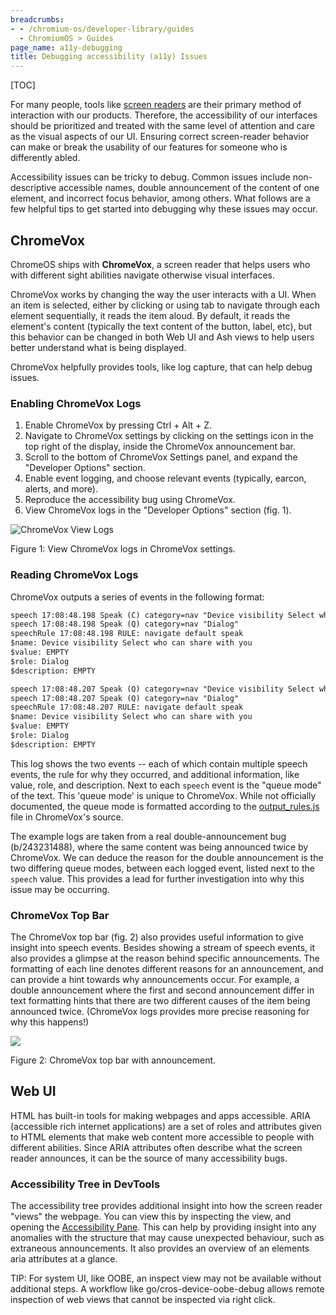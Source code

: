 ```yaml
---
breadcrumbs:
- - /chromium-os/developer-library/guides
  - ChromiumOS > Guides
page_name: a11y-debugging
title: Debugging accessibility (a11y) Issues
---
```


[TOC]

For many people, tools like [screen readers](https://en.wikipedia.org/wiki/Screen_reader)
are their primary method of interaction with our products. Therefore, the
accessibility of our interfaces should be prioritized and treated with the same
level of attention and care as the visual aspects of our UI. Ensuring correct
screen-reader behavior can make or break the usability of our features for
someone who is differently abled.

Accessibility issues can be tricky to debug. Common issues include
non-descriptive accessible names, double announcement of the content of one
element, and incorrect focus behavior, among others. What follows are a few
helpful tips to get started into debugging why these issues may occur.

## ChromeVox

ChromeOS ships with **ChromeVox**, a screen reader that helps users who with
different sight abilities navigate otherwise visual interfaces.

ChromeVox works by changing the way the user interacts with a UI. When an item
is selected, either by clicking or using tab to navigate through each element
sequentially, it reads the item aloud. By default, it reads the element's
content (typically the text content of the button, label, etc), but this
behavior can be changed in both Web UI and Ash views to help users better
understand what is being displayed.

ChromeVox helpfully provides tools, like log capture, that can help debug
issues.

### Enabling ChromeVox Logs

1.  Enable ChromeVox by pressing Ctrl + Alt + Z.
2.  Navigate to ChromeVox settings by clicking on the settings icon in the top
    right of the display, inside the ChromeVox announcement bar.
3.  Scroll to the bottom of ChromeVox Settings panel, and expand the "Developer
    Options" section.
4.  Enable event logging, and choose relevant events (typically, earcon, alerts,
    and more).
5.  Reproduce the accessibility bug using ChromeVox.
6.  View ChromeVox logs in the "Developer Options" section (fig. 1).

![ChromeVox View Logs](/chromium-os/developer-library/guides/debugging/a11y-debugging/chromevox_view_logs.png)

Figure 1: View ChromeVox logs in ChromeVox settings.

### Reading ChromeVox Logs

ChromeVox outputs a series of events in the following format:

```txt
speech 17:08:48.198 Speak (C) category=nav "Device visibility Select who can share with you"
speech 17:08:48.198 Speak (Q) category=nav "Dialog"
speechRule 17:08:48.198 RULE: navigate default speak
$name: Device visibility Select who can share with you
$value: EMPTY
$role: Dialog
$description: EMPTY

speech 17:08:48.207 Speak (Q) category=nav "Device visibility Select who can share with you"
speech 17:08:48.207 Speak (Q) category=nav "Dialog"
speechRule 17:08:48.207 RULE: navigate default speak
$name: Device visibility Select who can share with you
$value: EMPTY
$role: Dialog
$description: EMPTY
```

This log shows the two events -- each of which contain multiple speech events,
the rule for why they occurred, and additional information, like value, role,
and description. Next to each `speech` event is the "queue mode" of the text.
This 'queue mode' is unique to ChromeVox. While not officially documented, the
queue mode is formatted according to the
[output_rules.js](https://source.chromium.org/chromium/chromium/src/+/main:chrome/browser/resources/chromeos/accessibility/chromevox/background/output/output_rules.js;drc=8ffd9addc532ac9a44ac1bb0e4140aab4d28e1d2)
file in ChromeVox's source.

The example logs are taken from a real double-announcement bug (b/243231488),
where the same content was being announced twice by ChromeVox. We can deduce the
reason for the double announcement is the two differing queue modes, between
each logged event, listed next to the `speech` value. This provides a lead for
further investigation into why this issue may be occurring.

### ChromeVox Top Bar

The ChromeVox top bar (fig. 2) also provides useful information to give insight
into speech events. Besides showing a stream of speech events, it also provides
a glimpse at the reason behind specific announcements. The formatting of each
line denotes different reasons for an announcement, and can provide a hint
towards why announcements occur. For example, a double announcement where the
first and second announcement differ in text formatting hints that there are two
different causes of the item being announced twice. (ChromeVox logs provides
more precise reasoning for why this happens!)

![](/chromium-os/developer-library/guides/debugging/a11y-debugging/chromevox_top_bar.png)

Figure 2: ChromeVox top bar with announcement.

## Web UI

HTML has built-in tools for making webpages and apps accessible. ARIA
(accessible rich internet applications) are a set of roles and attributes given
to HTML elements that make web content more accessible to people with different
abilities. Since ARIA attributes often describe what the screen reader
announces, it can be the source of many accessibility bugs.

### Accessibility Tree in DevTools

The accessibility tree provides additional insight into how the screen reader
"views" the webpage. You can view this by inspecting the view, and opening the
[Accessibility Pane](https://developer.chrome.com/docs/devtools/accessibility/reference/#pane).
This can help by providing insight into any anomalies with the structure that
may cause unexpected behaviour, such as extraneous announcements. It also
provides an overview of an elements aria attributes at a glance.

TIP: For system UI, like OOBE, an inspect view may not be available without
additional steps. A workflow like go/cros-device-oobe-debug allows remote
inspection of web views that cannot be inspected via right click.
